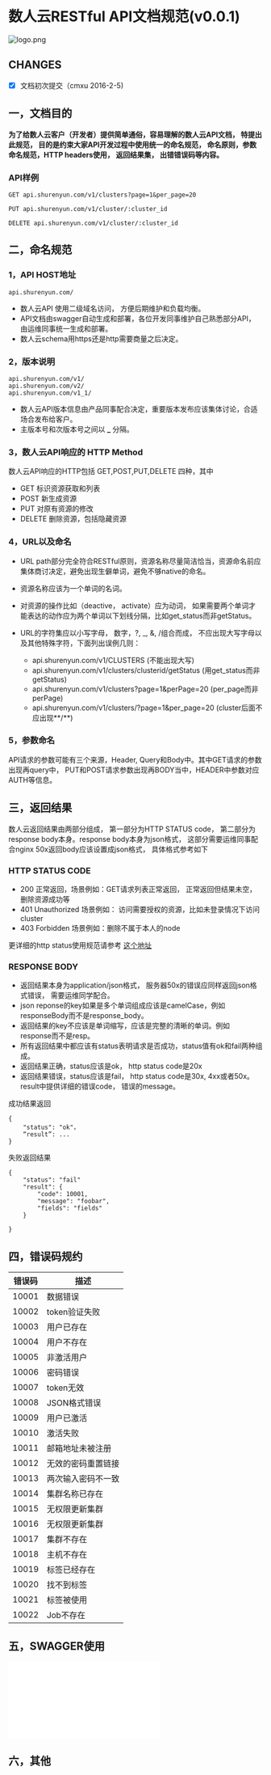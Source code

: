 # 数人云RESTful API文档规范(v0.0.1)

![logo.png](https://github.com/Dataman-Cloud/omega-api-docs/blob/master/logo-shurenyun.png)

## CHANGES
- [x] 文档初次提交（cmxu 2016-2-5)

## 一，文档目的

**为了给数人云客户（开发者）提供简单通俗，容易理解的数人云API文档， 特提出此规范，
目的是约束大家API开发过程中使用统一的命名规范，
命名原则，参数命名规范，HTTP headers使用， 返回结果集，
出错错误码等内容。**

### API样例

	GET api.shurenyun.com/v1/clusters?page=1&per_page=20

	PUT api.shurenyun.com/v1/cluster/:cluster_id

	DELETE api.shurenyun.com/v1/cluster/:cluster_id

## 二，命名规范

### 1，API HOST地址

	api.shurenyun.com/

* 数人云API 使用二级域名访问， 方便后期维护和负载均衡。
* API文档由swagger自动生成和部署，各位开发同事维护自己熟悉部分API， 由运维同事统一生成和部署。
* 数人云schema用https还是http需要商量之后决定。

### 2，版本说明

	api.shurenyun.com/v1/
	api.shurenyun.com/v2/
	api.shurenyun.com/v1_1/

* 数人云API版本信息由产品同事配合决定，重要版本发布应该集体讨论，合适场合发布给客户。
* 主版本号和次版本号之间以 **_** 分隔。

### 3，数人云API响应的 HTTP Method
数人云API响应的HTTP包括 GET,POST,PUT,DELETE 四种，其中

* GET 标识资源获取和列表
* POST 新生成资源
* PUT 对原有资源的修改
* DELETE 删除资源，包括隐藏资源



### 4，URL以及命名

* URL path部分完全符合RESTful原则，资源名称尽量简洁恰当，资源命名前应集体商讨决定，避免出现生僻单词，避免不够native的命名。
* 资源名称应该为一个单词的名词。
* 对资源的操作比如（deactive， activate）应为动词， 如果需要两个单词才能表达的动作应为两个单词以下划线分隔，比如get_status而非getStatus。
* URL的字符集应以小写字母， 数字，?, _, &, /组合而成， 不应出现大写字母以及其他特殊字符，下面列出误例几则：

	- api.shurenyun.com/v1/CLUSTERS     (不能出现大写)
	- api.shurenyun.com/v1/clusters/clusterid/getStatus (用get_status而非getStatus)
	- api.shurenyun.com/v1/clusters?page=1&perPage=20 (per_page而非perPage)
	- api.shurenyun.com/v1/clusters/?page=1&per_page=20 (cluster后面不应出现**/**)

### 5，参数命名
API请求的参数可能有三个来源，Header, Query和Body中。其中GET请求的参数出现再query中， PUT和POST请求参数出现再BODY当中，HEADER中参数对应AUTH等信息。


## 三，返回结果
数人云返回结果由两部分组成， 第一部分为HTTP STATUS code， 第二部分为response body本身。response body本身为json格式， 这部分需要运维同事配合nginx 50x返回body应该设置成json格式， 具体格式参考如下

### HTTP STATUS CODE

* 200 正常返回，场景例如：GET请求列表正常返回， 正常返回但结果未空，删除资源成功等
* 401 Unauthorized 场景例如： 访问需要授权的资源，比如未登录情况下访问cluster
* 403 Forbidden 场景例如：删除不属于本人的node

更详细的http status使用规范请参考 [这个地址](http://kubernetes.io/v1.1/docs/devel/api-conventions.html#http-status-codes)


### RESPONSE BODY

 * 返回结果本身为application/json格式，
   服务器50x的错误应同样返回json格式错误，
   需要运维同学配合。
 * json reponse的key如果是多个单词组成应该是camelCase，例如
   responseBody而不是response_body。
 * 返回结果的key不应该是单词缩写，应该是完整的清晰的单词。例如
  response而不是resp。
 * 所有返回结果中都应该有status表明请求是否成功，status值有ok和fail两种组成。
 * 返回结果正确，status应该是ok， http status code是20x
 * 返回结果错误，status应该是fail， http status code是30x,
   4xx或者50x。result中提供详细的错误code， 错误的message。

成功结果返回

	{
		"status": "ok"，
		“result”: ...
	}

失败返回结果

	{
		"status": "fail"
		"result": {
			"code": 10001,
			"message": "foobar",
			"fields": "fields"
		}

	}

## 四，错误码规约
错误码   |  描述
------- | ------
10001   |  数据错误
10002   |  token验证失败
10003   |  用户已存在
10004   |  用户不存在
10005   |  非激活用户
10006   |  密码错误
10007   |  token无效
10008   |  JSON格式错误
10009   |  用户已激活
10010   |  激活失败
10011   |  邮箱地址未被注册
10012   |  无效的密码重置链接
10013   |  两次输入密码不一致
10014   |  集群名称已存在
10015   |  无权限更新集群
10016   |  无权限更新集群
10017   |  集群不存在
10018   |  主机不存在
10019   |  标签已经存在
10020   |  找不到标签
10021   |  标签被使用
10022   |  Job不存在

## 五，SWAGGER使用
![参考](./README.md)

## 六，其他


